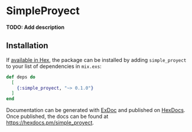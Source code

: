 # SimpleProyect

**TODO: Add description**

## Installation

If [available in Hex](https://hex.pm/docs/publish), the package can be installed
by adding `simple_proyect` to your list of dependencies in `mix.exs`:

```elixir
def deps do
  [
    {:simple_proyect, "~> 0.1.0"}
  ]
end
```

Documentation can be generated with [ExDoc](https://github.com/elixir-lang/ex_doc)
and published on [HexDocs](https://hexdocs.pm). Once published, the docs can
be found at <https://hexdocs.pm/simple_proyect>.

